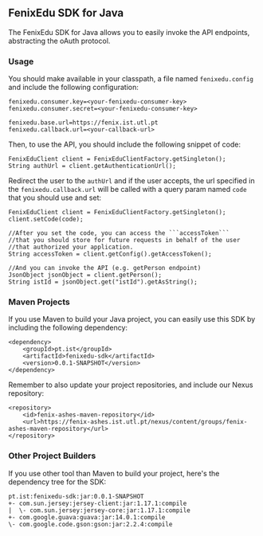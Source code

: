 ## FenixEdu SDK for Java

The FenixEdu SDK for Java allows you to easily invoke the API endpoints, abstracting the oAuth protocol.

### Usage

You should make available in your classpath, a file named ```fenixedu.config``` and include the following configuration:

	fenixedu.consumer.key=<your-fenixedu-consumer-key>
	fenixedu.consumer.secret=<your-fenixedu-consumer-key>
	
	fenixedu.base.url=https://fenix.ist.utl.pt
	fenixedu.callback.url=<your-callback-url>

Then, to use the API, you should include the following snippet of code:

	FenixEduClient client = FenixEduClientFactory.getSingleton();
	String authUrl = client.getAuthenticationUrl();

Redirect the user to the ```authUrl``` and if the user accepts, the url specified in the ```fenixedu.callback.url``` will be called with a query param named ```code``` that you should use and set:
	
	FenixEduClient client = FenixEduClientFactory.getSingleton();
	client.setCode(code);

	//After you set the code, you can access the ```accessToken```
	//that you should store for future requests in behalf of the user
	//that authorized your application.
	String accessToken = client.getConfig().getAccessToken();
	
	//And you can invoke the API (e.g. getPerson endpoint)
	JsonObject jsonObject = client.getPerson();
	String istId = jsonObject.get("istId").getAsString();


### Maven Projects

If you use Maven to build your Java project, you can easily use this SDK by including the following dependency:

	<dependency>
		<groupId>pt.ist</groupId>
		<artifactId>fenixedu-sdk</artifactId>
		<version>0.0.1-SNAPSHOT</version>
	</dependency>

Remember to also update your project repositories, and include our Nexus repository:

	<repository>
		<id>fenix-ashes-maven-repository</id>
		<url>https://fenix-ashes.ist.utl.pt/nexus/content/groups/fenix-ashes-maven-repository</url>
	</repository>

### Other Project Builders

If you use other tool than Maven to build your project, here's the dependency tree for the SDK: 

	pt.ist:fenixedu-sdk:jar:0.0.1-SNAPSHOT
	+- com.sun.jersey:jersey-client:jar:1.17.1:compile
	|  \- com.sun.jersey:jersey-core:jar:1.17.1:compile
	+- com.google.guava:guava:jar:14.0.1:compile
	\- com.google.code.gson:gson:jar:2.2.4:compile

